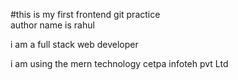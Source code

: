 #this is my first frontend git practice
</br>
author name is rahul

i am a full stack web developer

i am using the mern technology
cetpa infoteh pvt Ltd



